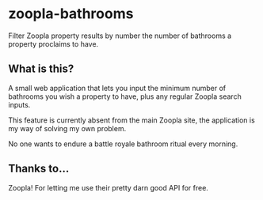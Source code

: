 # zoopla-bathrooms
Filter Zoopla property results by number the number of bathrooms a property proclaims to have.

## What is this?
A small web application that lets you input the minimum number of bathrooms you wish a property to have, plus any  regular Zoopla search inputs.

This feature is currently absent from the main Zoopla site, the application is my way of solving my own problem.

No one wants to endure a battle royale bathroom ritual every morning.

## Thanks to...
Zoopla! For letting me use their pretty darn good API for free. 
